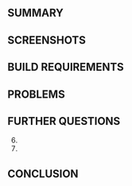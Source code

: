 ## SUMMARY 

## SCREENSHOTS

## BUILD REQUIREMENTS  

## PROBLEMS

## FURTHER QUESTIONS

6)

7)

## CONCLUSION
